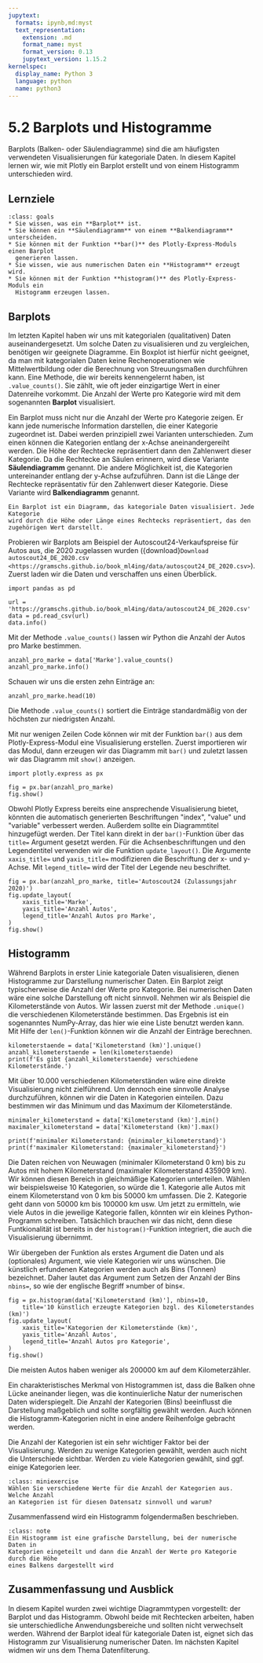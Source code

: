 ```yaml
---
jupytext:
  formats: ipynb,md:myst
  text_representation:
    extension: .md
    format_name: myst
    format_version: 0.13
    jupytext_version: 1.15.2
kernelspec:
  display_name: Python 3
  language: python
  name: python3
---
```


# 5.2 Barplots und Histogramme

Barplots (Balken- oder Säulendiagramme) sind die am häufigsten verwendeten
Visualisierungen für kategoriale Daten. In diesem Kapitel lernen wir, wie mit
Plotly ein Barplot erstellt und von einem Histogramm unterschieden wird.

## Lernziele

```{admonition} Lernziele
:class: goals
* Sie wissen, was ein **Barplot** ist.
* Sie können ein **Säulendiagramm** von einem **Balkendiagramm** unterscheiden.
* Sie können mit der Funktion **bar()** des Plotly-Express-Moduls einen Barplot
  generieren lassen.
* Sie wissen, wie aus numerischen Daten ein **Histogramm** erzeugt wird.
* Sie können mit der Funktion **histogram()** des Plotly-Express-Moduls ein
  Histogramm erzeugen lassen.
```

## Barplots

Im letzten Kapitel haben wir uns mit kategorialen (qualitativen) Daten
auseinandergesetzt. Um solche Daten zu visualisieren und zu vergleichen,
benötigen wir geeignete Diagramme. Ein Boxplot ist hierfür nicht geeignet, da
man mit kategorialen Daten keine Rechenoperationen wie Mittelwertbildung oder
die Berechnung von Streuungsmaßen durchführen kann. Eine Methode, die wir
bereits kennengelernt haben, ist `.value_counts()`. Sie zählt, wie oft jeder
einzigartige Wert in einer Datenreihe vorkommt. Die Anzahl der Werte pro
Kategorie wird mit dem sogenannten **Barplot** visualisiert.

Ein Barplot muss nicht nur die Anzahl der Werte pro Kategorie zeigen. Er kann
jede numerische Information darstellen, die einer Kategorie zugeordnet ist.
Dabei werden prinzipiell zwei Varianten unterschieden. Zum einen können die
Kategorien entlang der x-Achse aneinandergereiht werden. Die Höhe der Rechtecke
repräsentiert dann den Zahlenwert dieser Kategorie. Da die Rechtecke an Säulen
erinnern, wird diese Variante **Säulendiagramm** genannt. Die andere Möglichkeit
ist, die Kategorien untereinander entlang der y-Achse aufzuführen. Dann ist die
Länge der Rechtecke repräsentativ für den Zahlenwert dieser Kategorie. Diese
Variante wird **Balkendiagramm** genannt.

```{admonition} Was ist ... ein Barplot?
Ein Barplot ist ein Diagramm, das kategoriale Daten visualisiert. Jede Kategorie
wird durch die Höhe oder Länge eines Rechtecks repräsentiert, das den
zugehörigen Wert darstellt.
```

Probieren wir Barplots am Beispiel der Autoscout24-Verkaufspreise für Autos aus,
die 2020 zugelassen wurden ({download}`Download autoscout24_DE_2020.csv
<https://gramschs.github.io/book_ml4ing/data/autoscout24_DE_2020.csv>`). Zuerst
laden wir die Daten und verschaffen uns einen Überblick.

```{code-cell}
import pandas as pd

url = 'https://gramschs.github.io/book_ml4ing/data/autoscout24_DE_2020.csv'
data = pd.read_csv(url)
data.info()
```

Mit der Methode `.value_counts()` lassen wir Python die Anzahl der Autos pro
Marke bestimmen.

```{code-cell}
anzahl_pro_marke = data['Marke'].value_counts()
anzahl_pro_marke.info()
```

Schauen wir uns die ersten zehn Einträge an:

```{code-cell}
anzahl_pro_marke.head(10)
```

Die Methode `.value_counts()` sortiert die Einträge standardmäßig von der
höchsten zur niedrigsten Anzahl.

Mit nur wenigen Zeilen Code können wir mit der Funktion `bar()` aus dem
Plotly-Express-Modul eine Visualisierung erstellen. Zuerst importieren wir das
Modul, dann erzeugen wir das Diagramm mit `bar()` und zuletzt lassen wir das
Diagramm mit `show()` anzeigen.

```{code-cell}
import plotly.express as px

fig = px.bar(anzahl_pro_marke)
fig.show()
```

Obwohl Plotly Express bereits eine ansprechende Visualisierung bietet, könnten
die automatisch generierten Beschriftungen "index", "value" und "variable"
verbessert werden. Außerdem sollte ein Diagrammtitel hinzugefügt werden. Der
Titel kann direkt in der `bar()`-Funktion über das `title=` Argument gesetzt
werden. Für die Achsenbeschriftungen und den Legendentitel verwenden wir die
Funktion `update_layout()`. Die Argumente `xaxis_title=` und `yaxis_title=`
modifizieren die Beschriftung der x- und y-Achse. Mit `legend_title=` wird der
Titel der Legende neu beschriftet.

```{code-cell}
fig = px.bar(anzahl_pro_marke, title='Autoscout24 (Zulassungsjahr 2020)')
fig.update_layout(
    xaxis_title='Marke',
    yaxis_title='Anzahl Autos',
    legend_title='Anzahl Autos pro Marke',
)
fig.show()
```

## Histogramm

Während Barplots in erster Linie kategoriale Daten visualisieren, dienen
Histogramme zur Darstellung numerischer Daten. Ein Barplot zeigt typischerweise
die Anzahl der Werte pro Kategorie. Bei numerischen Daten wäre eine solche
Darstellung oft nicht sinnvoll. Nehmen wir als Beispiel die Kilometerstände von
Autos. Wir lassen zuerst mit der Methode `.unique()` die verschiedenen
Kilometerstände bestimmen. Das Ergebnis ist ein sogenanntes NumPy-Array, das
hier wie eine Liste benutzt werden kann. Mit Hilfe der `len()`-Funktion können
wir die Anzahl der Einträge berechnen.

```{code-cell}
kilometerstaende = data['Kilometerstand (km)'].unique()
anzahl_kilometerstaende = len(kilometerstaende)
print(f'Es gibt {anzahl_kilometerstaende} verschiedene Kilometerstände.')
```

Mit über 10.000 verschiedenen Kilometerständen wäre eine direkte Visualisierung
nicht zielführend. Um dennoch eine sinnvolle Analyse durchzuführen, können wir
die Daten in Kategorien einteilen. Dazu bestimmen wir das Minimum und das
Maximum der Kilometerstände.

```{code-cell}
minimaler_kilometerstand = data['Kilometerstand (km)'].min()
maximaler_kilometerstand = data['Kilometerstand (km)'].max()

print(f'minimaler Kilometerstand: {minimaler_kilometerstand}')
print(f'maximaler Kilometerstand: {maximaler_kilometerstand}')
```

Die Daten reichen von Neuwagen (minimaler Kilometerstand 0 km) bis zu Autos mit
hohem Kilometerstand (maximaler Kilometerstand 435909 km). Wir können diesen
Bereich in gleichmäßige Kategorien unterteilen. Wählen wir beispielsweise 10
Kategorien, so würde die 1. Kategorie alle Autos mit einem Kilometerstand von 0
km bis 50000 km umfassen. Die 2. Kategorie geht dann von 50000 km bis 100000 km
usw. Um jetzt zu ermitteln, wie viele Autos in die jeweilige Kategorie fallen,
könnten wir ein kleines Python-Programm schreiben. Tatsächlich brauchen wir das
nicht, denn diese Funtkionalität ist bereits in der `histogram()`-Funktion
integriert, die auch die Visualisierung übernimmt.

Wir übergeben der Funktion als erstes Argument die Daten und als (optionales)
Argument, wie viele Kategorien wir uns wünschen. Die künstlich erfundenen
Kategorien werden auch als Bins (Tonnen) bezeichnet. Daher lautet das Argument
zum Setzen der Anzahl der Bins `nbins=`, so wie der englische Begriff »number of
bins«.

```{code-cell}
fig = px.histogram(data['Kilometerstand (km)'], nbins=10, 
    title='10 künstlich erzeugte Kategorien bzgl. des Kilometerstandes (km)')
fig.update_layout(
    xaxis_title='Kategorien der Kilometerstände (km)',
    yaxis_title='Anzahl Autos',
    legend_title='Anzahl Autos pro Kategorie',
)
fig.show()
```

Die meisten Autos haben weniger als 200000 km auf dem Kilometerzähler.

Ein charakteristisches Merkmal von Histogrammen ist, dass die Balken ohne Lücke
aneinander liegen, was die kontinuierliche Natur der numerischen Daten
widerspiegelt. Die Anzahl der Kategorien (Bins) beeinflusst die Darstellung
maßgeblich und sollte sorgfältig gewählt werden. Auch können die
Histogramm-Kategorien nicht in eine andere Reihenfolge gebracht werden.

Die Anzahl der Kategorien ist ein sehr wichtiger Faktor bei der Visualisierung.
Werden zu wenige Kategorien gewählt, werden auch nicht die Unterschiede
sichtbar. Werden zu viele Kategorien gewählt, sind ggf. einige Kategorien leer.

```{admonition} Mini-Übung
:class: miniexercise
Wählen Sie verschiedene Werte für die Anzahl der Kategorien aus. Welche Anzahl
an Kategorien ist für diesen Datensatz sinnvoll und warum?
```

Zusammenfassend wird ein Histogramm folgendermaßen beschrieben.

```{admonition} Was ist ... ein Histogramm?
:class: note
Ein Histogramm ist eine grafische Darstellung, bei der numerische Daten in
Kategorien eingeteilt und dann die Anzahl der Werte pro Kategorie durch die Höhe
eines Balkens dargestellt wird
```

## Zusammenfassung und Ausblick

In diesem Kapitel wurden zwei wichtige Diagrammtypen vorgestellt: der Barplot
und das Histogramm. Obwohl beide mit Rechtecken arbeiten, haben sie
unterschiedliche Anwendungsbereiche und sollten nicht verwechselt werden.
Während der Barplot ideal für kategoriale Daten ist, eignet sich das Histogramm
zur Visualisierung numerischer Daten. Im nächsten Kapitel widmen wir uns dem
Thema Datenfilterung.
